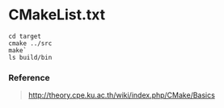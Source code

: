 # CMakeList.txt

```shell
cd target
cmake ../src
make`
ls build/bin
```

### Reference
> http://theory.cpe.ku.ac.th/wiki/index.php/CMake/Basics
